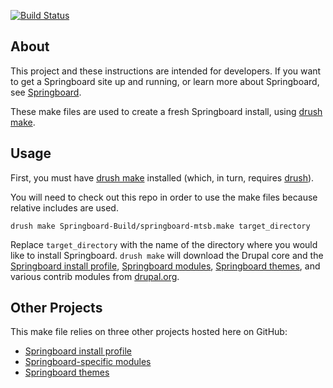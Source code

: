 [![Build Status](https://travis-ci.org/JacksonRiver/Springboard-Build.png?branch=7.x-4.x)](https://travis-ci.org/JacksonRiver/Springboard-Build)

## About

This project and these instructions are intended for developers. If you want to get a Springboard site up and running, or learn more about Springboard, see [Springboard](http://www.jacksonriver.com/springboard).

These make files are used to create a fresh Springboard install, using
[drush make](http://drupal.org/project/drush_make).


## Usage

First, you must have [drush make](http://drupal.org/project/drush_make)
installed (which, in turn, requires [drush](http://drupal.org/project/drush)).

You will need to check out this repo in order to use the make files because relative includes are used.

`drush make Springboard-Build/springboard-mtsb.make target_directory`

Replace `target_directory` with the name of the directory where
you would like to install Springboard. `drush make` will download the Drupal
core and the
[Springboard install profile](https://github.com/JacksonRiver/springboard), [Springboard modules](https://github.com/JacksonRiver/springboard_modules), [Springboard themes](https://github.com/JacksonRiver/springboard-themes), and various contrib modules from [drupal.org](http://drupal.org).


## Other Projects

This make file relies on three other projects hosted here on GitHub:

 * [Springboard install profile](https://github.com/JacksonRiver/springboard)
 * [Springboard-specific modules](https://github.com/JacksonRiver/springboard_modules)
 * [Springboard themes](https://github.com/JacksonRiver/springboard-themes)
